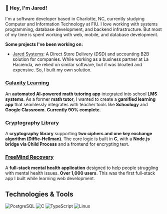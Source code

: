 ### 👋 Hey, I'm Jared!

I'm a software developer based in Charlotte, NC, currently studying Computer and Information Technology at FIU. I love working with systems programming, database development, and backend infrastructure. But most of my time is spent working with web, mobile, and database development.


**Some projects I've been working on:**

* [Jared Systems](https://your-link-here.com):  A Direct Store Delivery (DSD) and accounting B2B solution for companies. While working as a business partner at La Hacienda, we relied on similar software, but it was bloated and expensive. So, I built my own solution.

### [Galaxity Learning](https://your-link-here.com)  
An **automated AI-powered math tutoring app** integrated into school **LMS systems**. As a former **math tutor**, I wanted to create a **gamified learning app** that seamlessly integrates with teacher tools like **Schoology** and **Google Classroom**. **Currently 90% complete**.

### [Cryptography Library](https://your-link-here.com)  
A **cryptography library** supporting **two ciphers and one key exchange algorithm (Diffie-Hellman)**. The core logic is built in **C**, with a **Node.js bridge via Child Process** and a frontend for encrypting text.

### [FreeMind Recovery](https://your-link-here.com)  
A **full-stack mental health application** designed to help people struggling with mental health issues. **Over 1,000 users**. This was the first full-stack app I built while learning web development.

## Technologies & Tools  

![PostgreSQL](https://img.shields.io/badge/-PostgreSQL-31648C?style=for-the-badge&logo=postgresql&logoColor=white)
![C](https://img.shields.io/badge/-C-00599C?style=for-the-badge&logo=c&logoColor=white)
![TypeScript](https://img.shields.io/badge/-TypeScript-3178C6?style=for-the-badge&logo=typescript&logoColor=white)
![Linux](https://img.shields.io/badge/-Linux-FCC624?style=for-the-badge&logo=linux&logoColor=black)
